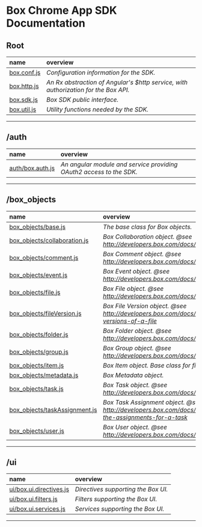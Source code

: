 Box Chrome App SDK Documentation
===
Root
---
name | overview
:-- | :--
[box.conf.js](box.conf.md) | _Configuration information for the SDK._
[box.http.js](box.http.md) | _An Rx abstraction of Angular's $http service, with authorization for the Box API._
[box.sdk.js](box.sdk.md) | _Box SDK public interface._
[box.util.js](box.util.md) | _Utility functions needed by the SDK._
- - -


/auth
---
name | overview
:-- | :--
[auth/box.auth.js](auth/box.auth.md) | _An angular module and service providing OAuth2 access to the SDK._
- - -


/box_objects
---
name | overview
:-- | :--
[box_objects/base.js](box_objects/base.md) | _The base class for Box objects._
[box_objects/collaboration.js](box_objects/collaboration.md) | _Box Collaboration object. @see http://developers.box.com/docs/#collaborations_
[box_objects/comment.js](box_objects/comment.md) | _Box Comment object. @see http://developers.box.com/docs/#comments_
[box_objects/event.js](box_objects/event.md) | _Box Event object. @see http://developers.box.com/docs/#events_
[box_objects/file.js](box_objects/file.md) | _Box File object. @see http://developers.box.com/docs/#files_
[box_objects/fileVersion.js](box_objects/fileVersion.md) | _Box File Version object. @see http://developers.box.com/docs/#files-view-versions-of-a-file_
[box_objects/folder.js](box_objects/folder.md) | _Box Folder object. @see http://developers.box.com/docs/#folders_
[box_objects/group.js](box_objects/group.md) | _Box Group object. @see http://developers.box.com/docs/#groups_
[box_objects/item.js](box_objects/item.md) | _Box Item object. Base class for files and folders._
[box_objects/metadata.js](box_objects/metadata.md) | _Box Metadata object._
[box_objects/task.js](box_objects/task.md) | _Box Task object. @see http://developers.box.com/docs/#tasks_
[box_objects/taskAssignment.js](box_objects/taskAssignment.md) | _Box Task Assignment object. @see http://developers.box.com/docs/#tasks-get-the-assignments-for-a-task_
[box_objects/user.js](box_objects/user.md) | _Box User object. @see http://developers.box.com/docs/#users_
- - -


/ui
---
name | overview
:-- | :--
[ui/box.ui.directives.js](ui/box.ui.directives.md) | _Directives supporting the Box UI._
[ui/box.ui.filters.js](ui/box.ui.filters.md) | _Filters supporting the Box UI._
[ui/box.ui.services.js](ui/box.ui.services.md) | _Services supporting the Box UI._
- - -

